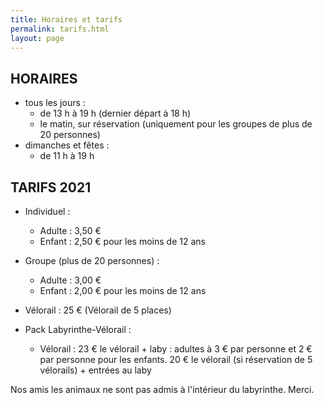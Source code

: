 ```yaml
---
title: Horaires et tarifs
permalink: tarifs.html
layout: page
---
```

## HORAIRES
 
* tous les jours :
  * de 13 h à 19 h (dernier départ à 18 h)
  * le matin, sur réservation (uniquement pour les groupes de plus de 20 personnes)
* dimanches et fêtes :
  * de 11 h à 19 h

## TARIFS 2021
* Individuel :
  * Adulte : 3,50 €
  * Enfant : 2,50 € pour les moins de 12 ans
 
* Groupe (plus de 20 personnes) :
  * Adulte : 3,00 €
  * Enfant : 2,00 € pour les moins de 12 ans
 
* Vélorail : 25 € (Vélorail de 5 places)

* Pack Labyrinthe-Vélorail :
  * Vélorail : 23 € le vélorail + laby : adultes à 3 € par personne et 2 € par personne pour les enfants.
               20 € le vélorail (si réservation de 5 vélorails) + entrées au laby
 
 
Nos amis les animaux ne sont pas admis à l'intérieur du labyrinthe. Merci.

